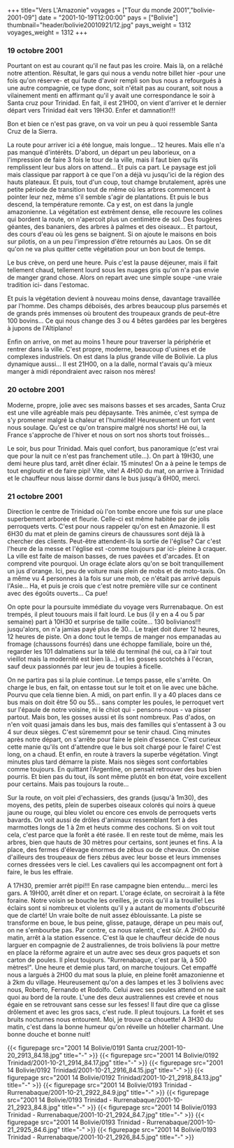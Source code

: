 +++
title="Vers L'Amazonie"
voyages = ["Tour du monde 2001","bolivie-2001-09"]
date = "2001-10-19T12:00:00"
pays = ["Bolivie"]
thumbnail="header/bolivie20010921/12.jpg"
pays_weight = 1312
voyages_weight = 1312
+++
### 19 octobre 2001

Pourtant on est au courant qu'il ne faut pas les croire. Mais là, on a relâché 
notre attention. Résultat, le gars qui nous a vendu notre billet hier -pour 
une fois qu'on réserve- et qui faute d'avoir rempli son bus nous a refourgués 
à une autre compagnie, ce type donc, soit n'était pas au courant, soit nous 
a vilainement menti en affirmant qu'il y avait une correspondance le soir à 
Santa cruz pour Trinidad. En fait, il est 21H00, on vient d'arriver et le dernier 
départ vers Trinidad éait vers 19H30. Enfer et damnation!!! 

Bon et bien ce n'est pas grave, on va voir un peu à quoi ressemble Santa Cruz 
de la Sierra.

La route pour arriver ici a été longue, mais longue... 12 heures. Mais elle 
n'a pas manqué d'intérêts. D'abord, un départ un peu laborieux, on a l'impression 
de faire 3 fois le tour de la ville, mais il faut bien qu'ils remplissent leur 
bus alors on attend... Et puis ca part. Le paysage est joli mais classique par 
rapport à ce que l'on a déjà vu jusqu'ici de la région des hauts plateaux. Et 
puis, tout d'un coup, tout chamge brutalement, après une petite période de transition 
tout de même où les arbres commencent à pointer leur nez, même s'il semble s'agir 
de plantations. Et puis le bus descend, la température remonte. Ca y est, on 
est dans la jungle amazonienne. La végétation est extrêment dense, elle recouvre 
les colines qui bordent la route, on n'apercoit plus un centimètre de sol. Des 
fougères géantes, des bananiers, des arbres à palmes et des oiseaux... Et partout, 
des cours d'eau où les gens se baignent. Si on ajoute le maisons en bois sur 
pilotis, on a un peu l'impression d'être retournés au Laos. On se dit qu'on 
ne va plus quitter cette végétation pour un bon bout de temps.

Le bus crève, on perd une heure. Puis c'est la pause déjeuner, mais il fait 
tellement chaud, tellement lourd sous les nuages gris qu'on n'a pas envie de 
manger grand chose. Alors on repart avec une simple soupe -une vraie tradition 
ici- dans l'estomac. 

Et puis la végétation devient à nouveau moins dense, davantage travaillée par 
l'homme. Des champs déboisés, des arbres beaucoup plus parsemés et de grands 
prés immenses où broutent des troupeaux grands de peut-être 100 bovins... Ce 
qui nous change des 3 ou 4 bêtes gardées par les bergères à jupons de l'Altiplano! 


Enfin on arrive, on met au moins 1 heure pour traverser la périphérie et rentrer 
dans la ville. C'est propre, moderne, beaucoup d'usines et de complexes industriels. 
On est dans la plus grande ville de Bolivie. La plus dynamique aussi... Il est 
21H00, on a la dalle, normal t'avais qu'à mieux manger à midi répondraient avec 
raison nos mères!

### 20 octobre 2001

Moderne, propre, jolie avec ses maisons basses et ses arcades, Santa Cruz est 
une ville agréable mais peu dépaysante. Très animée, c'est sympa de s'y promener 
malgré la chaleur et l'humidité! Heureusement un fort vent nous soulage. Qu'est 
ce qu'on transpire malgré nos shorts! Hé oui, la France s'approche de l'hiver 
et nous on sort nos shorts tout froissés... 

Le soir, bus pour Trinidad. Mais quel confort, bus panoramique (c'est vrai 
que pour la nuit ce n'est pas franchement utile...). On part à 19H30, une demi 
heure plus tard, arrêt dîner éclair. 15 minutes! On a à peine le temps de tout 
engloutir et de faire pipi! Vite, vite! A 4H00 du mat, on arrive à Trinidad 
et le chauffeur nous laisse dormir dans le bus jusqu'à 6H00, merci. 

### 21 octobre 2001

Direction le centre de Trinidad où l'on tombe encore une fois sur une place 
superbement arborée et fleurie. Celle-ci est même habitée par de jolis perroquets 
verts. C'est pour nous rappeler qu'on est en Amazonie. Il est 6H30 du mat et 
plein de gamins cireurs de chaussures sont déjà là à chercher des clients. Peut-être 
attendent-ils la sortie de l'église? Car c'est l'heure de la messe et l'église 
est -comme toujours par ici- pleine à craquer. La ville est faite de maison 
basses, de rues pavées et d'arcades. Et on comprend vite pourquoi. Un orage 
éclate alors qu'on se boit tranquillement un jus d'orange. Ici, peu de voiture 
mais plein de mobs et de moto-taxis. On a même vu 4 personnes à la fois sur 
une mob, ce n'était pas arrivé depuis l'Asie... Ha, et puis je crois que c'est 
notre première ville sur ce continent avec des égoûts ouverts... Ca pue! 

On opte pour la poursuite immédiate du voyage vers Rurrenabaque. On est trempés, 
il pleut touours mais il fait lourd. Le bus (il y en a 4 ou 5 par semaine) part 
à 10H30 et surprise de taille coûte... 130 bolivianos!!! jusqu'alors, on n'a 
jamias payé plus de 30... Le trajet doit durer 12 heures, 12 heures de piste. 
On a donc tout le temps de manger nos empanadas au fromage (chaussons fourrés) 
dans une échoppe familiale, boire un thé, regarder les 101 dalmatiens sur la 
télé du terminal (hé oui, ca à l'air tout vieillot mais la modernité est bien 
là...) et les gosses scotchés à l'écran, sauf deux passionnés par leur jeu de 
toupies à ficelle. 

On ne partira pas si la pluie continue. Le temps passe, elle s'arrête. On charge 
le bus, en fait, on entasse tout sur le toit et on lie avec une bâche. Pourvu 
que cela tienne bien. A midi, on part enfin. Il y a 40 places dans ce bus mais 
on doit être 50 ou 55... sans compter les poules, le perroquet vert sur l'épaule 
de notre voisine, ni le chiot qui - pensons-nous - va pisser partout. Mais bon, 
les gosses aussi et ils sont nombreux. Pas d'ados, on n'en voit quasi jamais 
dans les bus, mais des familles qui s'entassent à 3 ou 4 sur deux sièges. C'est 
sûrememnt pour se tenir chaud. Cinq minutes après notre départ, on s'arrête 
pour faire le plein d'essence. C'est curieux cette manie qu'ils ont d'attendre 
que le bus soit chargé pour le faire! C'est long, on a chaud. Et enfin, en route 
à travers la superbe végétation. Vingt minutes plus tard démarre la piste. Mais 
nos sièges sont confortables comme toujours. En quittant l'Argentine, on pensait 
retrouver des bus bien pourris. Et bien pas du tout, ils sont même plutôt en 
bon état, voire excellent pour certains. Mais pas toujours la route...

Sur la route, on voit plei d'echassiers, des grands (jusqu'à 1m30), des moyens, 
des petits, plein de superbes oiseaux colorés qui noirs à queue jaune ou rouge, 
qui bleu violet ou encore ces envols de perroquets verts bavards. On voit aussi 
de drôles d'animaux ressemblant fort à des marmottes longs de 1 à 2m et heuts 
comme des cochons. Si on voit tout cela, c'est parce que la forêt a été rasée. 
Il en reste tout de même, mais les arbres, bien que hauts de 30 mètres pour 
certains, sont jeunes et fins. A la place, des fermes d'élevage énormes de zébus 
ou de chevaux. On croise d'ailleurs des troupeaux de fiers zébus avec leur bosse 
et leurs immenses cornes dressées vers le ciel. Les cavaliers qui les accompagnent 
ont fort à faire, le bus les effraie. 

A 17H30, premier arrêt pipi!!! En rase campagne bien entendu... merci les gars. 
A 19H00, arrêt dîner et on repart. L'orage éclate, on secroirait à la fête foraine. 
Notre voisin se bouche les oreilles, je crois qu'il a la trouille! Les éclairs 
sont si nombreux et violents qu'il y a autant de moments d'obscurité que de 
clarté! Un vraie boîte de nuit assez éblouissante. La piste se transforme en 
boue, le bus peine, glisse, patauge, dérape un peu mais ouf, on ne s'embourbe 
pas. Par contre, ca nous ralentit, c'est sûr. A 2H00 du matin, arrêt à la station 
essence. C'est là que le chauffeur décide de nous larguer en compagnie de 2 
australiennes, de trois boliviens là pour mettre en place la réforme agraire 
et un autre avec ses deux gros paquets et son carton de poules. Il pleut toujours. 
"Rurrenabaque, c'est par là, à 500 mètres!". Une heure et demie plus tard, on 
marche toujours. Cet empaffé nous a largués à 2H00 du mat sous la pluie, en 
pleine forêt amazonienne et à 2km du village. Heureusement qu'on a des lampes 
et les 3 boliviens avec nous, Roberto, Fernando et Rodolfo. Celui avec ses poules 
attend on ne sait quoi au bord de la route. L'une des deux australiennes est 
crevée et nous égaie en se retrouvant sans cesse sur les fesses! Il faut dire 
que ca glisse drôlement et avec les gros sacs, c'est rude. Il pleut toujours. 
La forêt et ses bruits nocturnes nous entourent. Moi, je trouve ca chouette! 
A 3H30 du matin, c'est dans la bonne humeur qu'on réveille un hôtelier charmant. 
Une bonne douche et bonne nuit!


<div id="TOTO">{{< figurepage src="2001 14 Bolivie/0191 Santa cruz/2001-10-20_2913_84.18.jpg" title="-"  >}}
{{< figurepage src="2001 14 Bolivie/0192 Trinidad/2001-10-21_2914_84.17.jpg" title="-"  >}}
{{< figurepage src="2001 14 Bolivie/0192 Trinidad/2001-10-21_2916_84.15.jpg" title="-"  >}}
{{< figurepage src="2001 14 Bolivie/0192 Trinidad/2001-10-21_2918_84.13.jpg" title="-"  >}}
{{< figurepage src="2001 14 Bolivie/0193 Trinidad - Rurrenabaque/2001-10-21_2922_84.9.jpg" title="-"  >}}
{{< figurepage src="2001 14 Bolivie/0193 Trinidad - Rurrenabaque/2001-10-21_2923_84.8.jpg" title="-"  >}}
{{< figurepage src="2001 14 Bolivie/0193 Trinidad - Rurrenabaque/2001-10-21_2924_84.7.jpg" title="-"  >}}
{{< figurepage src="2001 14 Bolivie/0193 Trinidad - Rurrenabaque/2001-10-21_2925_84.6.jpg" title="-"  >}}
{{< figurepage src="2001 14 Bolivie/0193 Trinidad - Rurrenabaque/2001-10-21_2926_84.5.jpg" title="-"  >}}
</DIV>

